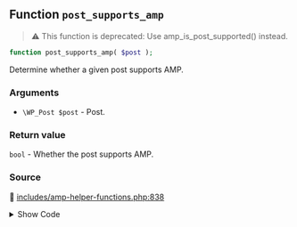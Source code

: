 ## Function `post_supports_amp`

> :warning: This function is deprecated: Use amp_is_post_supported() instead.

```php
function post_supports_amp( $post );
```

Determine whether a given post supports AMP.

### Arguments

* `\WP_Post $post` - Post.

### Return value

`bool` - Whether the post supports AMP.

### Source

:link: [includes/amp-helper-functions.php:838](/includes/amp-helper-functions.php#L838-L840)

<details>
<summary>Show Code</summary>

```php
function post_supports_amp( $post ) {
	return amp_is_post_supported( $post );
}
```

</details>
